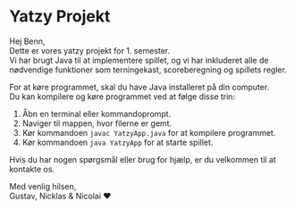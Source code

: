 # Yatzy Projekt

Hej Benn,  
Dette er vores yatzy projekt for 1. semester.  
Vi har brugt Java til at implementere spillet, og vi har inkluderet alle de nødvendige funktioner som terningekast, scoreberegning og spillets regler.  

For at køre programmet, skal du have Java installeret på din computer.  
Du kan kompilere og køre programmet ved at følge disse trin:  
1. Åbn en terminal eller kommandoprompt.  
2. Naviger til mappen, hvor filerne er gemt.  
3. Kør kommandoen `javac YatzyApp.java` for at kompilere programmet.  
4. Kør kommandoen `java YatzyApp` for at starte spillet.  

Hvis du har nogen spørgsmål eller brug for hjælp, er du velkommen til at kontakte os.  

Med venlig hilsen,  
Gustav, Nicklas & Nicolai ❤️
